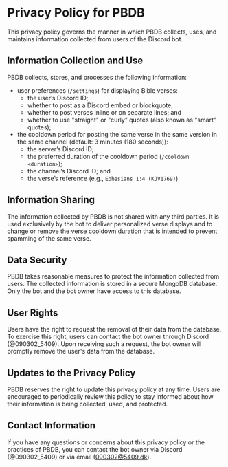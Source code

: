 # Privacy Policy for PBDB

This privacy policy governs the manner in which PBDB collects, uses, and
maintains information collected from users of the Discord bot.

## Information Collection and Use

PBDB collects, stores, and processes the following information:

- user preferences (`/settings`) for displaying Bible verses:
  - the user’s Discord ID;
  - whether to post as a Discord embed or blockquote;
  - whether to post verses inline or on separate lines; and
  - whether to use "straight" or "curly” quotes (also known as "smart" quotes);
- the cooldown period for posting the same verse in the same version in the same
  channel (default: 3 minutes (180 seconds)):
  - the server’s Discord ID;
  - the preferred duration of the cooldown period (`/cooldown <duration>`);
  - the channel’s Discord ID; and
  - the verse’s reference (e.g., `Ephesians 1:4 (KJV1769)`).

## Information Sharing

The information collected by PBDB is not shared with any third parties. It is
used exclusively by the bot to deliver personalized verse displays and to change
or remove the verse cooldown duration that is intended to prevent spamming of
the same verse.

## Data Security

PBDB takes reasonable measures to protect the information collected from users.
The collected information is stored in a secure MongoDB database. Only the bot
and the bot owner have access to this database.

## User Rights

Users have the right to request the removal of their data from the database. To
exercise this right, users can contact the bot owner through Discord
(@090302_5409). Upon receiving such a request, the bot owner will promptly
remove the user's data from the database.

## Updates to the Privacy Policy

PBDB reserves the right to update this privacy policy at any time. Users are
encouraged to periodically review this policy to stay informed about how their
information is being collected, used, and protected.

## Contact Information

If you have any questions or concerns about this privacy policy or the practices
of PBDB, you can contact the bot owner via Discord (@090302_5409) or via email
(<090302@5409.dk>).
